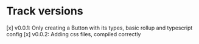 # Track versions

[x] v0.0.1: Only creating a Button with its types, basic rollup and typescript config
[x] v0.0.2: Adding css files, compiled correctly
